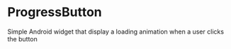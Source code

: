ProgressButton
==============

Simple Android widget that display a loading animation when a user clicks the button
